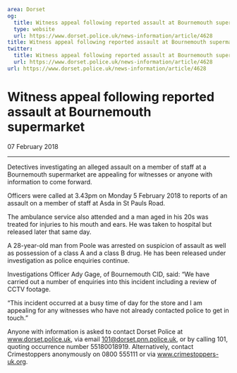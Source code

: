```yaml
area: Dorset
og:
  title: Witness appeal following reported assault at Bournemouth supermarket
  type: website
  url: https://www.dorset.police.uk/news-information/article/4628
title: Witness appeal following reported assault at Bournemouth supermarket |
twitter:
  title: Witness appeal following reported assault at Bournemouth supermarket
  url: https://www.dorset.police.uk/news-information/article/4628
url: https://www.dorset.police.uk/news-information/article/4628
```

# Witness appeal following reported assault at Bournemouth supermarket

07 February 2018

* * *

Detectives investigating an alleged assault on a member of staff at a Bournemouth supermarket are appealing for witnesses or anyone with information to come forward.

Officers were called at 3.43pm on Monday 5 February 2018 to reports of an assault on a member of staff at Asda in St Pauls Road.

The ambulance service also attended and a man aged in his 20s was treated for injuries to his mouth and ears. He was taken to hospital but released later that same day.

A 28-year-old man from Poole was arrested on suspicion of assault as well as possession of a class A and a class B drug. He has been released under investigation as police enquiries continue.

Investigations Officer Ady Gage, of Bournemouth CID, said: “We have carried out a number of enquiries into this incident including a review of CCTV footage.

“This incident occurred at a busy time of day for the store and I am appealing for any witnesses who have not already contacted police to get in touch.”

Anyone with information is asked to contact Dorset Police at www.dorset.police.uk, via email 101@dorset.pnn.police.uk, or by calling 101, quoting occurrence number 55180018919. Alternatively, contact Crimestoppers anonymously on 0800 555111 or via www.crimestoppers-uk.org.
